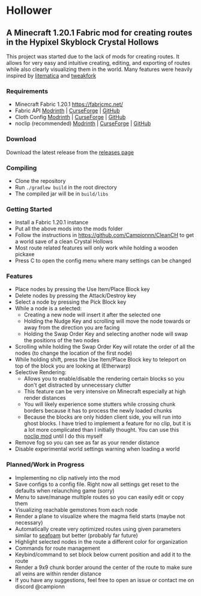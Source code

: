 
# Hollower

## A Minecraft 1.20.1 Fabric mod for creating routes in the Hypixel Skyblock Crystal Hollows

This project was started due to the lack of mods for creating routes. It allows for very easy and intuitive creating, editing, and exporting of routes while also clearly visualizing them in the world. Many features were heavily inspired by [litematica](https://github.com/maruohon/litematica) and [tweakfork](https://github.com/Andrews54757/tweakfork)

### Requirements
* Minecraft Fabric 1.20.1 https://fabricmc.net/
* Fabric API [Modrinth](https://modrinth.com/mod/fabric-api) | [CurseForge](https://www.curseforge.com/minecraft/mc-mods/fabric-api) | [GitHub](https://github.com/FabricMC/fabric)
* Cloth Config [Modrinth](https://modrinth.com/mod/cloth-config) | [CurseForge](https://www.curseforge.com/minecraft/mc-mods/cloth-config) | [GitHub](https://github.com/shedaniel/cloth-config)
* noclip (recommended) [Modrinth](https://modrinth.com/mod/noclip) | [CurseForge](https://www.curseforge.com/minecraft/mc-mods/noclip) | [GitHub](https://github.com/andantet/noclip)

### Download
Download the latest release from the [releases page](https://github.com/Campionnn/Hollower/releases)

### Compiling
* Clone the repository
* Run `./gradlew build` in the root directory
* The compiled jar will be in `build/libs`

### Getting Started
* Install a Fabric 1.20.1 instance
* Put all the above mods into the mods folder
* Follow the instructions in https://github.com/Campionnn/CleanCH to get a world save of a clean Crystal Hollows
* Most route related features will only work while holding a wooden pickaxe
* Press C to open the config menu where many settings can be changed

### Features
* Place nodes by pressing the Use Item/Place Block key
* Delete nodes by pressing the Attack/Destroy key
* Select a node by pressing the Pick Block key
* While a node is a selected:
    * Creating a new node will insert it after the selected one
    * Holding the Nudge Key and scrolling will move the node towards or away from the direction you are facing
    * Holding the Swap Order Key and selecting another node will swap the positions of the two nodes
* Scrolling while holding the Swap Order Key will rotate the order of all the nodes (to change the location of the first node)
* While holding shift, press the Use Item/Place Block key to teleport on top of the block you are looking at (Etherwarp)
* Selective Rendering:
    * Allows you to enable/disable the rendering certain blocks so you don't get distracted by unnecessary clutter
    * This feature can be very intensive on Minecraft especially at high render distances
    * You will likely experience some stutters while crossing chunk borders because it has to process the newly loaded chunks
    * Because the blocks are only hidden client side, you will run into ghost blocks. I have tried to implement a feature for no clip, but it is a lot more complicated than I initially thought. You can use this [noclip mod](https://www.curseforge.com/minecraft/mc-mods/noclip) until I do this myself
* Remove fog so you can see as far as your render distance
* Disable experimental world settings warning when loading a world

### Planned/Work in Progress
* Implementing no clip natively into the mod
* Save configs to a config file. Right now all settings get reset to the defaults when relaunching game (sorry)
* Menu to save/manage multiple routes so you can easily edit or copy them
* Visualizing reachable gemstones from each node
* Render a plane to visualize where the magma field starts (maybe not necessary)
* Automatically create very optimized routes using given parameters similar to [seafoam](https://astanik.dev/seafoam/) but better (probably far future)
* Highlight selected nodes in the route a different color for organization
* Commands for route management
* Keybind/command to set block below current position and add it to the route
* Render a 9x9 chunk border around the center of the route to make sure all veins are within render distance
* If you have any suggestions, feel free to open an issue or contact me on discord @campionn
